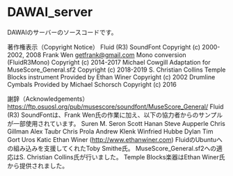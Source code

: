 # DAWAI_server
DAWAIのサーバーのソースコードです。

著作権表示（Copyright Notice）
Fluid (R3) SoundFont
Copyright (c) 2000-2002, 2008 Frank Wen <getfrank@gmail.com>
Mono conversion (FluidR3Mono)
Copyright (c) 2014-2017 Michael Cowgill
Adaptation for MuseScore_General.sf2
Copyright (c) 2018-2019 S. Christian Collins
Temple Blocks instrument
Provided by Ethan Winer Copyright (c) 2002
Drumline Cymbals
Provided by Michael Schorsch Copyright (c) 2016

謝辞（Acknowledgements）
https://ftp.osuosl.org/pub/musescore/soundfont/MuseScore_General/
Fluid (R3) SoundFontは、Frank Wen氏の作業に加え、以下の協力者からのサンプルが一部使用されています。
Suren M. Seron
Scott Hanan
Steve Aupperle
Chris Gillman
Alex Taubr
Chris Prola
Andrew Klenk
Winfried Hubbe
Dylan
Tim
Gort
Uros Katic
Ethan Winer (http://www.ethanwiner.com)
FluidのUbuntuへの組み込みを支援してくれたToby Smithe氏。
MuseScore_General.sf2への適応はS. Christian Collins氏が行いました。
Temple Blocks楽器はEthan Winer氏から提供されました。
